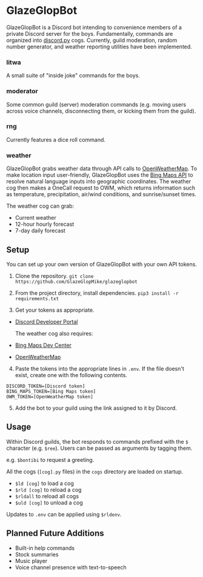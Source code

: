 # GlazeGlopBot
GlazeGlopBot is a Discord bot intending to convenience members of a private Discord server for the boys. Fundamentally, commands are organized into [discord.py](https://discordpy.readthedocs.io/en/stable/) cogs. Currently, guild moderation, random number generator, and weather reporting utilities have been implemented.

### litwa
A small suite of "inside joke" commands for the boys.

### moderator
Some common guild (server) moderation commands (e.g. moving users across voice channels, disconnecting them, or kicking them from the guild).

### rng
Currently features a dice roll command.

### weather
GlazeGlopBot grabs weather data through API calls to [OpenWeatherMap](https://openweathermap.org/). To make location input user-friendly, GlazeGlopBot uses the [Bing Maps API](https://www.bingmapsportal.com/) to resolve natural language inputs into geographic coordinates. The weather cog then makes a OneCall request to OWM, which returns information such as temperature, precipitation, air/wind conditions, and sunrise/sunset times.

The weather cog can grab:
- Current weather
- 12-hour hourly forecast
- 7-day daily forecast

## Setup
You can set up your own version of GlazeGlopBot with your own API tokens.

1. Clone the repository.
```git clone https://github.com/GlazeGlopMike/glazeglopbot```

2. From the project directory, install dependencies.
```pip3 install -r requirements.txt```

3. Get your tokens as appropriate.
- [Discord Developer Portal](https://discord.com/developers)

  The weather cog also requires:
- [Bing Maps Dev Center](https://www.bingmapsportal.com/)
- [OpenWeatherMap](https://openweathermap.org/api)

4. Paste the tokens into the appropriate lines in ```.env```. If the file doesn't exist, create one with the following contents.
```
DISCORD_TOKEN=[Discord token]
BING_MAPS_TOKEN=[Bing Maps token]
OWM_TOKEN=[OpenWeatherMap token]
```

5. Add the bot to your guild using the link assigned to it by Discord.

## Usage
Within Discord guilds, the bot responds to commands prefixed with the ```$``` character (e.g. ```$ree```). Users can be passed as arguments by tagging them.

e.g. ```$bontibi``` to request a greeting.

All the cogs (```[cog].py``` files) in the ```cogs``` directory are loaded on startup.
- ```$ld [cog]``` to load a cog
- ```$rld [cog]``` to reload a cog
- ```$rldall``` to reload all cogs
- ```$uld [cog]``` to unload a cog

Updates to ```.env``` can be applied using ```$rldenv```.

## Planned Future Additions
- Built-in help commands
- Stock summaries
- Music player
- Voice channel presence with text-to-speech
